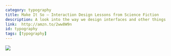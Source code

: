 ```yaml
---
category: typography
title: Make It So — Interaction Design Lessons from Science Fiction 	
description: A look into the way we design interfaces and other things in the realm of science fiction.
link:  http://amzn.to/2ww8W9n
id: typography
tags: [typography]
---
```

<a target="_blank"  href="https://www.amazon.com/gp/product/1933820985/ref=as_li_tl?ie=UTF8&camp=1789&creative=9325&creativeASIN=1933820985&linkCode=as2&tag=compassofdesi-20&linkId=88e9daac3ba5ca037aabdd059391147f"><img border="0" src="//ws-na.amazon-adsystem.com/widgets/q?_encoding=UTF8&MarketPlace=US&ASIN=1933820985&ServiceVersion=20070822&ID=AsinImage&WS=1&Format=_SL250_&tag=compassofdesi-20" ></a><img src="//ir-na.amazon-adsystem.com/e/ir?t=compassofdesi-20&l=am2&o=1&a=1933820985" width="1" height="1" border="0" alt="" style="border:none !important; margin:0px !important;" />
